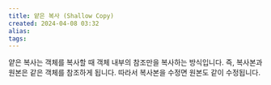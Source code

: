 ```yaml
---
title: 얕은 복사 (Shallow Copy)
created: 2024-04-08 03:32
alias:
tags:
---
```

얕은 복사는 객체를 복사할 때 객체 내부의 참조만을 복사하는 방식입니다. 
즉, 복사본과 원본은 같은 객체를 참조하게 됩니다. 
따라서 복사본을 수정면 원본도 같이 수정됩니다.



